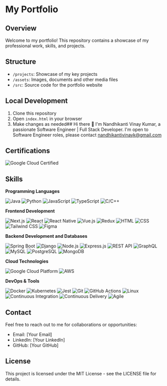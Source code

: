 # My Portfolio

## Overview

Welcome to my portfolio! This repository contains a showcase of my professional work, skills, and projects.

## Structure

- `/projects`: Showcase of my key projects
- `/assets`: Images, documents and other media files
- `/src`: Source code for the portfolio website

## Local Development

1. Clone this repository
2. Open `index.html` in your browser
3. Make changes as needed## Hi there 👋
   I'm Nandhikanti Vinay Kumar, a passionate Software Engineer | Full Stack Developer.
   I'm open to Software Engineer roles, please contact nandhikantivinayk@gmail.com

## Certifications

![Google Cloud Certified](https://img.shields.io/badge/Google_Cloud_Certified-4285F4?logo=googlecloud&logoColor=white)

## Skills

**Programming Languages**

![Java](https://img.shields.io/badge/-Java-007396?logo=java&logoColor=white)
![Python](https://img.shields.io/badge/-Python-3776AB?logo=python&logoColor=white)
![JavaScript](https://img.shields.io/badge/-JavaScript-F7DF1E?logo=javascript&logoColor=black)
![TypeScript](https://img.shields.io/badge/-TypeScript-007ACC?logo=typescript&logoColor=white)
![C/C++](https://img.shields.io/badge/-C/C++-00599C?logo=cplusplus&logoColor=white)

**Frontend Development**

![Next.js](https://img.shields.io/badge/-Next.js-000000?logo=nextdotjs&logoColor=white)
![React](https://img.shields.io/badge/-React-61DAFB?logo=react&logoColor=black)
![React Native](https://img.shields.io/badge/-React_Native-61DAFB?logo=react&logoColor=black)
![Vue.js](https://img.shields.io/badge/-Vue.js-4FC08D?logo=vuedotjs&logoColor=white)
![Redux](https://img.shields.io/badge/-Redux-764ABC?logo=redux&logoColor=white)
![HTML](https://img.shields.io/badge/-HTML-E34F26?logo=html5&logoColor=white)
![CSS](https://img.shields.io/badge/-CSS-1572B6?logo=css3&logoColor=white)
![Tailwind CSS](https://img.shields.io/badge/-Tailwind_CSS-38B2AC?logo=tailwindcss&logoColor=white)
![Figma](https://img.shields.io/badge/-Figma-F24E1E?logo=figma&logoColor=white)

**Backend Development and Databases**

![Spring Boot](https://img.shields.io/badge/-Spring_Boot-6DB33F?logo=springboot&logoColor=white)
![Django](https://img.shields.io/badge/-Django-092E20?logo=django&logoColor=white)
![Node.js](https://img.shields.io/badge/-Node.js-339933?logo=nodedotjs&logoColor=white)
![Express.js](https://img.shields.io/badge/-Express.js-000000?logo=express&logoColor=white)
![REST API](https://img.shields.io/badge/-REST_API-005571?logo=restapi&logoColor=white)
![GraphQL](https://img.shields.io/badge/-GraphQL-E10098?logo=graphql&logoColor=white)
![MySQL](https://img.shields.io/badge/-MySQL-4479A1?logo=mysql&logoColor=white)
![PostgreSQL](https://img.shields.io/badge/-PostgreSQL-336791?logo=postgresql&logoColor=white)
![MongoDB](https://img.shields.io/badge/-MongoDB-47A248?logo=mongodb&logoColor=white)

**Cloud Technologies**

![Google Cloud Platform](https://img.shields.io/badge/-Google_Cloud_Platform-4285F4?logo=googlecloud&logoColor=white)
![AWS](https://img.shields.io/badge/-Amazon_Web_Services-232F3E?logo=amazonwebservices&logoColor=white)

**DevOps & Tools**

![Docker](https://img.shields.io/badge/-Docker-2496ED?logo=docker&logoColor=white)
![Kubernetes](https://img.shields.io/badge/-Kubernetes-326CE5?logo=kubernetes&logoColor=white)
![Jest](https://img.shields.io/badge/-Jest-C21325?logo=jest&logoColor=white)
![Git](https://img.shields.io/badge/-Git-F05032?logo=git&logoColor=white)
![GitHub Actions](https://img.shields.io/badge/-GitHub_Actions-2088FF?logo=githubactions&logoColor=white)
![Linux](https://img.shields.io/badge/-Linux-FCC624?logo=linux&logoColor=black)
![Continuous Integration](https://img.shields.io/badge/-CI-007ACC?logo=continuousintegration&logoColor=white)
![Continuous Delivery](https://img.shields.io/badge/-CD-007ACC?logo=continuousdelivery&logoColor=white)
![Agile](https://img.shields.io/badge/-Agile-00B4E0?logo=agile&logoColor=white)

<!--
**hackerdud3/hackerdud3** is a ✨ _special_ ✨ repository because its `README.md` (this file) appears on your GitHub profile.

Here are some ideas to get you started:

- 🔭 I’m currently working on ...
- 🌱 I’m currently learning ...
- 👯 I’m looking to collaborate on ...
- 🤔 I’m looking for help with ...
- 💬 Ask me about ...
- 📫 How to reach me: ...
- 😄 Pronouns: ...
- ⚡ Fun fact: ...
-->

## Contact

Feel free to reach out to me for collaborations or opportunities:

- Email: [Your Email]
- LinkedIn: [Your LinkedIn]
- GitHub: [Your GitHub]

## License

This project is licensed under the MIT License - see the LICENSE file for details.
